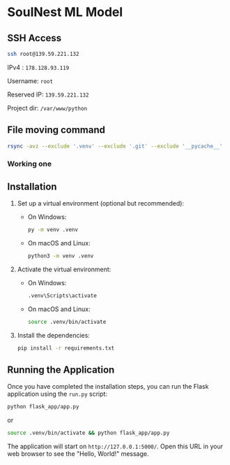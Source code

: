 # SoulNest ML Model

## SSH Access

```bash
ssh root@139.59.221.132
```

IPv4 : `178.128.93.119`

Username: `root`

Reserved IP: `139.59.221.132`

Project dir: `/var/www/python`

## File moving command

```bash
rsync -avz --exclude '.venv' --exclude '.git' --exclude '__pycache__' ./ root@139.59.221.132:/var/www/python/SoulNest_ML_Model/
```

### Working one

## Installation

1. Set up a virtual environment (optional but recommended):

   - On Windows:

     ```bash
     py -m venv .venv
     ```

   - On macOS and Linux:

     ```bash
     python3 -m venv .venv
     ```

2. Activate the virtual environment:

   - On Windows:

     ```bash
     .venv\Scripts\activate
     ```

   - On macOS and Linux:

     ```bash
     source .venv/bin/activate
     ```

3. Install the dependencies:

   ```bash
   pip install -r requirements.txt
   ```

## Running the Application

Once you have completed the installation steps, you can run the Flask application using the `run.py` script:

```bash
python flask_app/app.py
```

or

```bash
source .venv/bin/activate && python flask_app/app.py
```

The application will start on `http://127.0.0.1:5000/`. Open this URL in your web browser to see the "Hello, World!" message.
